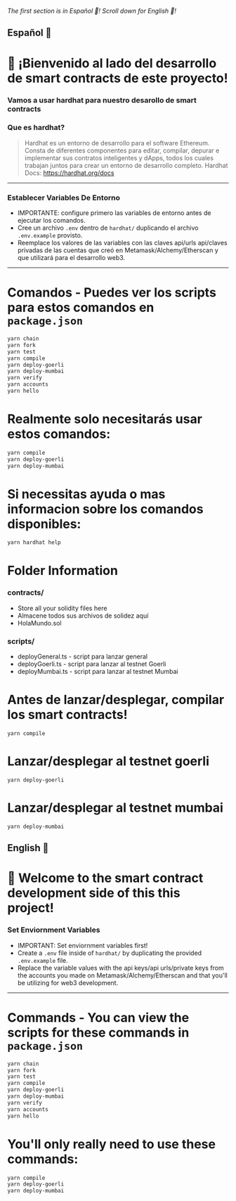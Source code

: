 *The first section is in Español 🌈! Scroll down for English 🌈!*

## Español 🌈
# 👋 ¡Bienvenido al lado del desarrollo de smart contracts de este proyecto!

### Vamos a usar hardhat para nuestro desarollo de smart contracts

### Que es hardhat? 
> Hardhat es un entorno de desarrollo para el software Ethereum. 
> Consta de diferentes componentes para editar, compilar, depurar e implementar sus contratos inteligentes y dApps, todos los cuales trabajan juntos para crear un entorno de desarrollo completo. Hardhat Docs: https://hardhat.org/docs
---

### Establecer Variables De Entorno
* IMPORTANTE: configure primero las variables de entorno antes de ejecutar los comandos.
* Cree un archivo `.env` dentro de `hardhat/` duplicando el archivo `.env.example` provisto.
* Reemplace los valores de las variables con las claves api/urls api/claves privadas de las cuentas que creó en Metamask/Alchemy/Etherscan y que utilizará para el desarrollo web3.

---
# Comandos - Puedes ver los scripts para estos comandos en `package.json`

```bash
yarn chain
yarn fork
yarn test
yarn compile
yarn deploy-goerli
yarn deploy-mumbai
yarn verify
yarn accounts
yarn hello
```
# Realmente solo necesitarás usar estos comandos:

```bash
yarn compile
yarn deploy-goerli
yarn deploy-mumbai
```

# Si necessitas ayuda o mas informacion sobre los comandos disponibles:
```bash
yarn hardhat help
```

# Folder Information
### contracts/
* Store all your solidity files here 
* Almacene todos sus archivos de solidez aquí
* HolaMundo.sol

### scripts/
* deployGeneral.ts - script para lanzar general
* deployGoerli.ts - script para lanzar al testnet Goerli 
* deployMumbai.ts - script para lanzar al testnet Mumbai

# Antes de lanzar/desplegar, compilar los smart contracts!
```
yarn compile
```
# Lanzar/desplegar al testnet goerli
```
yarn deploy-goerli
```
# Lanzar/desplegar al testnet mumbai
```
yarn deploy-mumbai
```

## English 🌈
# 👋 Welcome to the smart contract development side of this this project!

### Set Enviornment Variables
* IMPORTANT: Set enviornment variables first!
* Create a `.env` file inside of `hardhat/` by duplicating the provided `.env.example` file.
* Replace the variable values with the api keys/api urls/private keys from the accounts you made on Metamask/Alchemy/Etherscan and that you'll be utilizing for web3 development. 

---
# Commands - You can view the scripts for these commands in `package.json`
```bash
yarn chain
yarn fork
yarn test
yarn compile
yarn deploy-goerli
yarn deploy-mumbai
yarn verify
yarn accounts
yarn hello
```
# You'll only really need to use these commands:

```bash
yarn compile
yarn deploy-goerli
yarn deploy-mumbai
```
